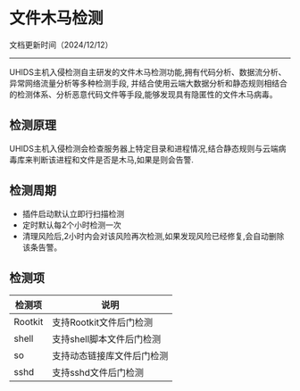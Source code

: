 

# 文件木马检测 
文档更新时间（2024/12/12）
___

UHIDS主机入侵检测自主研发的文件木马检测功能,拥有代码分析、数据流分析、异常网络流量分析等多种检测手段, 并结合使用云端大数据分析和静态规则相结合的检测体系、分析恶意代码文件等手段,能够发现具有隐匿性的文件木马病毒。

## 检测原理

UHIDS主机入侵检测会检查服务器上特定目录和进程情况,结合静态规则与云端病毒库来判断该进程和文件是否是木马,如果是则会告警.

## 检测周期

- 插件启动默认立即行扫描检测
- 定时默认每2个小时检测一次
- 清理风险后,2小时内会对该风险再次检测,如果发现风险已经修复,会自动删除该条告警。

## 检测项

| 检测项    | 说明                   |
| ------ | -------------------- |
| Rootkit | 支持Rootkit文件后门检测          |
| shell   | 支持shell脚本文件后门检测          |
| so      | 支持动态链接库文件后门检测     |
| sshd    | 支持sshd文件后门检测     |
